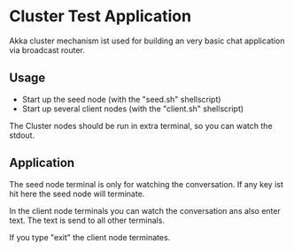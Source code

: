 Cluster Test Application
========================

Akka cluster mechanism ist used for building an very basic 
chat application via broadcast router.

Usage
-----

- Start up the seed node (with the "seed.sh" shellscript)
- Start up several client nodes (with the "client.sh" shellscript)

The Cluster nodes should be run in extra terminal, so you can watch the stdout.

Application
-----------

The seed node terminal is only for watching the conversation. If any key ist hit here 
the seed node will terminate.

In the client node terminals you can watch the conversation ans also enter text. The 
text is send to all other terminals.

If you type "exit" the client node terminates.
